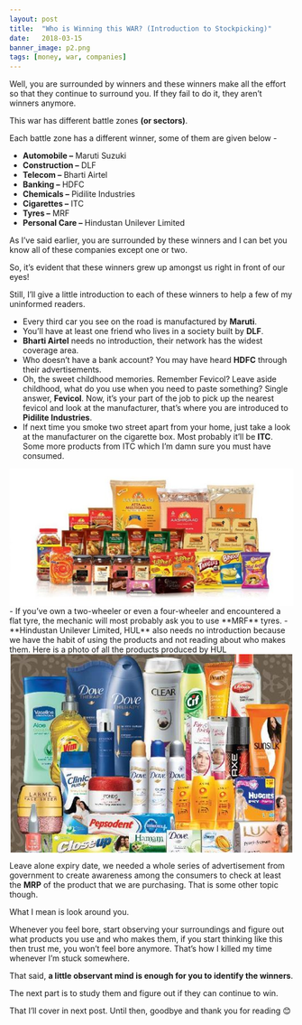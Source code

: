 ```yaml
---
layout: post
title:  "Who is Winning this WAR? (Introduction to Stockpicking)"
date:   2018-03-15
banner_image: p2.png
tags: [money, war, companies]
---
```


Well, you are surrounded by winners and these winners make all the effort so that they continue to surround you. If they fail to do it, they aren’t winners anymore.

This war has different battle zones **(or sectors)**.
<!--more-->
Each battle zone has a different winner, some of them are given below -
 - **Automobile –** Maruti Suzuki
 - **Construction –** DLF
 - **Telecom –** Bharti Airtel
 - **Banking –** HDFC
 - **Chemicals –** Pidilite Industries
 - **Cigarettes –** ITC
 - **Tyres –** MRF
 - **Personal Care –** Hindustan Unilever Limited

As I’ve said earlier, you are surrounded by these winners and I can bet you know all of these companies except one or two.

So, it’s evident that these winners grew up amongst us right in front of our eyes!

Still, I’ll give a little introduction to each of these winners to help a few of my uninformed readers.

 - Every third car you see on the road is manufactured by **Maruti**.
 - You’ll have at least one friend who lives in a society built by **DLF**.
 - **Bharti Airtel** needs no introduction, their network has the widest coverage area.
 - Who doesn’t have a bank account? You may have heard **HDFC** through their advertisements.
 - Oh, the sweet childhood memories. Remember Fevicol? Leave aside childhood, what do you use when you need to paste something? Single answer, **Fevicol**. Now, it’s your part of the job to pick up the nearest fevicol and look at the manufacturer, that’s where you are introduced to **Pidilite Industries**.
 - If next time you smoke two street apart from your home, just take a look at the manufacturer on the cigarette box. Most probably it’ll be **ITC**. Some more products from ITC which I’m damn sure you must have consumed.
<img src="/images/posts/p2_1.jpg" alt="ITC Products" style="display: block; margin-left: auto; margin-right: auto;"/>
 - If you’ve own a two-wheeler or even a four-wheeler and encountered a flat tyre, the mechanic will most probably ask you to use **MRF** tyres.
 - **Hindustan Unilever Limited, HUL** also needs no introduction because we have the habit of using the products and not reading about who makes them. Here is a photo of all the products produced by HUL
<img src="/images/posts/p2_2.jpg" alt="HUL Products" style="display: block; margin-left: auto; margin-right: auto;"/>

Leave alone expiry date, we needed a whole series of advertisement from government to create awareness among the consumers to check at least the **MRP** of the product that we are purchasing. That is some other topic though.

What I mean is look around you.

Whenever you feel bore, start observing your surroundings and figure out what products you use and who makes them, if you start thinking like this then trust me, you won’t feel bore anymore. That’s how I killed my time whenever I’m stuck somewhere.

That said, **a little observant mind is enough for you to identify the winners**.

The next part is to study them and figure out if they can continue to win.

That I’ll cover in next post. Until then, goodbye and thank you for reading 😊
